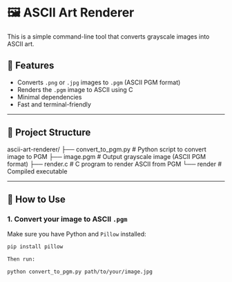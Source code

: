# 🖼️ ASCII Art Renderer

This is a simple command-line tool that converts grayscale images into ASCII art.

## 🔧 Features

- Converts `.png` or `.jpg` images to `.pgm` (ASCII PGM format)
- Renders the `.pgm` image to ASCII using C
- Minimal dependencies
- Fast and terminal-friendly

---

## 📁 Project Structure

ascii-art-renderer/
├── convert_to_pgm.py # Python script to convert image to PGM
├── image.pgm # Output grayscale image (ASCII PGM format)
├── render.c # C program to render ASCII from PGM
└── render # Compiled executable

---

## 🚀 How to Use

### 1. Convert your image to ASCII `.pgm`

Make sure you have Python and `Pillow` installed:

```bash
pip install pillow

Then run:

python convert_to_pgm.py path/to/your/image.jpg
